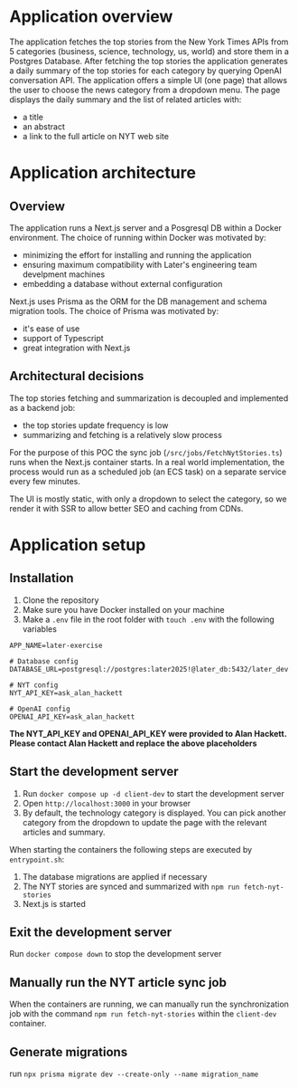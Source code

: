 # Application overview
The application fetches the top stories from the New York Times APIs from 5 categories (business, science, technology, us, world) and store them 
in a Postgres Database. After fetching the top stories the application generates a daily summary of the top stories for each category by querying 
OpenAI conversation API.
The application offers a simple UI (one page) that allows the user to choose the news category from a dropdown menu. The page displays the daily summary
and the list of related articles with:
* a title
* an abstract
* a link to the full article on NYT web site

# Application architecture
## Overview
The application runs a Next.js server and a Posgresql DB within a Docker environment. The choice of running within Docker was motivated by:
* minimizing the effort for installing and running the application
* ensuring maximum compatibility with Later's engineering team develpment machines
* embedding a database without external configuration

Next.js uses Prisma as the ORM for the DB management and schema migration tools. The choice of Prisma was motivated by:
* it's ease of use
* support of Typescript
* great integration with Next.js

## Architectural decisions
The top stories fetching and summarization is decoupled and implemented as a backend job:
* the top stories update frequency is low
* summarizing and fetching is a relatively slow process 

For the purpose of this POC the sync job (`/src/jobs/FetchNytStories.ts`) runs when the Next.js container starts. In a real world implementation, 
the process would run as a scheduled job (an ECS task) on a separate service every few minutes.

The UI is mostly static, with only a dropdown to select the category, so we render it with SSR to allow better SEO and caching from CDNs.

# Application setup
## Installation
1. Clone the repository
2. Make sure you have Docker installed on your machine
3. Make a `.env` file in the root folder with `touch .env` with the following variables
```
APP_NAME=later-exercise

# Database config
DATABASE_URL=postgresql://postgres:later2025!@later_db:5432/later_dev

# NYT config
NYT_API_KEY=ask_alan_hackett

# OpenAI config
OPENAI_API_KEY=ask_alan_hackett
```
**The NYT_API_KEY and OPENAI_API_KEY were provided to Alan Hackett. Please contact Alan Hackett and replace the above placeholders**

## Start the development server
1. Run `docker compose up -d client-dev` to start the development server
2. Open `http://localhost:3000` in your browser
3. By default, the technology category is displayed. You can pick another category from the dropdown to update the page with the relevant articles and summary.

When starting the containers the following steps are executed by `entrypoint.sh`:
1. The database migrations are applied if necessary
2. The NYT stories are synced and summarized with `npm run fetch-nyt-stories`
3. Next.js is started

## Exit the development server
Run `docker compose down` to stop the development server

## Manually run the NYT article sync job
When the containers are running, we can manually run the synchronization job with the command `npm run fetch-nyt-stories` within the `client-dev` container.

## Generate migrations
run `npx prisma migrate dev --create-only --name migration_name`